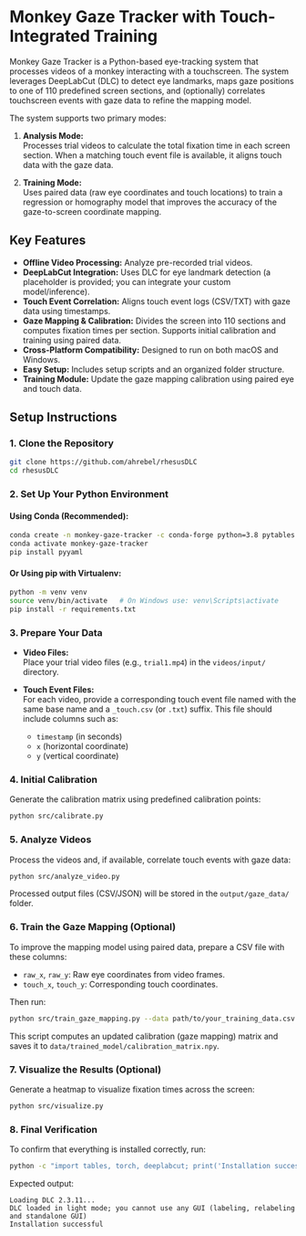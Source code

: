 # Monkey Gaze Tracker with Touch-Integrated Training

Monkey Gaze Tracker is a Python-based eye-tracking system that processes videos of a monkey interacting with a touchscreen. The system leverages DeepLabCut (DLC) to detect eye landmarks, maps gaze positions to one of 110 predefined screen sections, and (optionally) correlates touchscreen events with gaze data to refine the mapping model.

The system supports two primary modes:

1. **Analysis Mode:**  
   Processes trial videos to calculate the total fixation time in each screen section. When a matching touch event file is available, it aligns touch data with the gaze data.

2. **Training Mode:**  
   Uses paired data (raw eye coordinates and touch locations) to train a regression or homography model that improves the accuracy of the gaze-to-screen coordinate mapping.

## Key Features

- **Offline Video Processing:** Analyze pre-recorded trial videos.
- **DeepLabCut Integration:** Uses DLC for eye landmark detection (a placeholder is provided; you can integrate your custom model/inference).
- **Touch Event Correlation:** Aligns touch event logs (CSV/TXT) with gaze data using timestamps.
- **Gaze Mapping & Calibration:** Divides the screen into 110 sections and computes fixation times per section. Supports initial calibration and training using paired data.
- **Cross-Platform Compatibility:** Designed to run on both macOS and Windows.
- **Easy Setup:** Includes setup scripts and an organized folder structure.
- **Training Module:** Update the gaze mapping calibration using paired eye and touch data.


## Setup Instructions

### 1. Clone the Repository

```bash
git clone https://github.com/ahrebel/rhesusDLC
cd rhesusDLC
```


### 2. Set Up Your Python Environment

#### **Using Conda (Recommended):**

```bash
conda create -n monkey-gaze-tracker -c conda-forge python=3.8 pytables hdf5 lzo opencv numpy pandas matplotlib scikit-learn scikit-image scipy tqdm statsmodels
conda activate monkey-gaze-tracker
pip install pyyaml
```

#### **Or Using pip with Virtualenv:**

```bash
python -m venv venv
source venv/bin/activate   # On Windows use: venv\Scripts\activate
pip install -r requirements.txt
```


### 3. Prepare Your Data

- **Video Files:**  
  Place your trial video files (e.g., `trial1.mp4`) in the `videos/input/` directory.

- **Touch Event Files:**  
  For each video, provide a corresponding touch event file named with the same base name and a `_touch.csv` (or `.txt`) suffix. This file should include columns such as:
  - `timestamp` (in seconds)
  - `x` (horizontal coordinate)
  - `y` (vertical coordinate)


### 4. Initial Calibration

Generate the calibration matrix using predefined calibration points:

```bash
python src/calibrate.py
```


### 5. Analyze Videos

Process the videos and, if available, correlate touch events with gaze data:

```bash
python src/analyze_video.py
```

Processed output files (CSV/JSON) will be stored in the `output/gaze_data/` folder.


### 6. Train the Gaze Mapping (Optional)

To improve the mapping model using paired data, prepare a CSV file with these columns:

- `raw_x`, `raw_y`: Raw eye coordinates from video frames.
- `touch_x`, `touch_y`: Corresponding touch coordinates.

Then run:

```bash
python src/train_gaze_mapping.py --data path/to/your_training_data.csv
```

This script computes an updated calibration (gaze mapping) matrix and saves it to `data/trained_model/calibration_matrix.npy`.


### 7. Visualize the Results (Optional)

Generate a heatmap to visualize fixation times across the screen:

```bash
python src/visualize.py
```


### 8. Final Verification

To confirm that everything is installed correctly, run:

```bash
python -c "import tables, torch, deeplabcut; print('Installation successful')"
```

Expected output:

```
Loading DLC 2.3.11...
DLC loaded in light mode; you cannot use any GUI (labeling, relabeling and standalone GUI)
Installation successful
```
